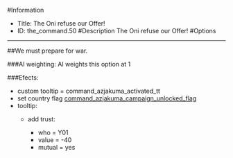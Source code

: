 #Information
 - Title: The Oni refuse our Offer!
 - ID: the_command.50
#Description
The Oni refuse our Offer!
#Options

___
##We must prepare for war.

###AI weighting:
AI weights this option at 1


###Efects:<ul><li>custom tooltip = command_azjakuma_activated_tt</li><li>set country flag [command_azjakuma_campaign_unlocked_flag](../flags/command_azjakuma_campaign_unlocked_flag.md)</li><li>tooltip:</li><ul><li>add trust:</li><ul><li>who = Y01</li><li>value = -40</li><li>mutual = yes</li></ul></ul></ul>
